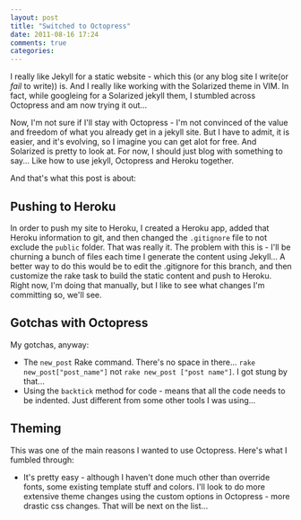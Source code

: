 ```yaml
---
layout: post
title: "Switched to Octopress"
date: 2011-08-16 17:24
comments: true
categories: 
---
```


I really like Jekyll for a static website - which this (or any blog site I write\(or *fail* to write)) is.  And I really like working with the Solarized theme in VIM.  In fact, while googleing for a Solarized jekyll them, I stumbled across Octopress and am now trying it out...

Now, I'm not sure if I'll stay with Octopress - I'm not convinced of the value and freedom of what you already get in a jekyll site.  But I have to admit, it is easier, and it's evolving, so I imagine you can get alot for free.  And Solarized is pretty to look at.  For now, I should just blog with something to say... Like how to use jekyll, Octopress and Heroku together.

And that's what this post is about:

Pushing to Heroku
-----------------

In order to push my site to Heroku, I created a Heroku app, added that Heroku information to git, and then changed the `.gitignore` file to not exclude the `public` folder.  That was really it.  The problem with this is - I'll be churning a bunch of files each time I generate the content using Jekyll... A better way to do this would be to edit the .gitignore for this branch, and then customize the rake task to build the static content and push to Heroku.  Right now, I'm doing that manually, but I like to see what changes I'm committing so, we'll see.

Gotchas with Octopress
---------------------

My gotchas, anyway:

- The `new_post` Rake command.  There's no space in there... `rake new_post["post_name"]` not `rake new_post ["post name"]`.  I got stung by that...
- Using the `backtick` method for code - means that all the code needs to be indented.  Just different from some other tools I was using...

Theming
-------

This was one of the main reasons I wanted to use Octopress.  Here's what I fumbled through:

-  It's pretty easy - although I haven't done much other than override fonts, some existing template stuff and colors.  I'll look to do more extensive theme changes using the custom options in Octopress - more drastic css changes.  That will be next on the list...

